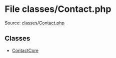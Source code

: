 File classes/Contact.php
=========

Source: [classes/Contact.php](https://github.com/PrestaShop/PrestaShop/blob/1.6.0.13/classes/Contact.php)


Classes
-------

* [ContactCore](class.ContactCore.md)

